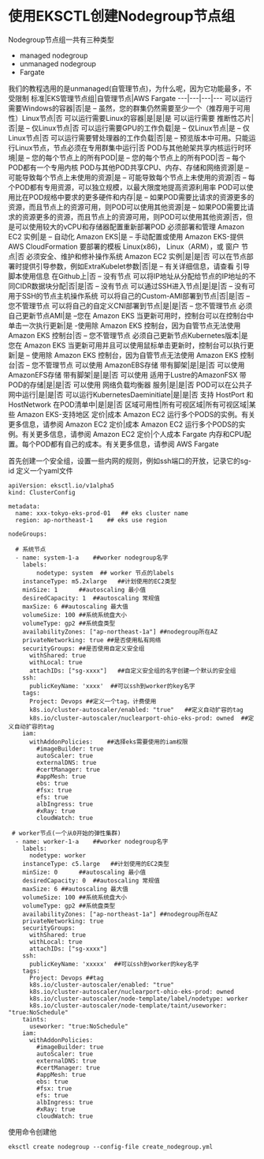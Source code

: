 # 使用EKSCTL创建Nodegroup节点组
Nodegroup节点组一共有三种类型
- managed nodegroup
- unmanaged nodegroup
- Fargate

我们的教程选用的是unmanaged(自管理节点)，为什么呢，因为它功能最多，不受限制
标准|EKS管理节点组|自管理节点|AWS Fargate
---|---|---|---
可以运行需要Windows的容器|否|是 – 虽然，您的群集仍然需要至少一个（推荐用于可用性）Linux节点|否
可以运行需要Linux的容器|是|是|是
可以运行需要 推断性芯片|否|是 – 仅Linux节点|否
可以运行需要GPU的工作负载|是 – 仅Linux节点|是 – 仅Linux节点|否
可以运行需要臂处理器的工作负载|否|是 – 预览版本中可用。只能运行Linux节点，节点必须在专用群集中运行|否
POD与其他舱架共享内核运行时环境|是 – 您的每个节点上的所有POD|是 – 您的每个节点上的所有POD|否 – 每个POD都有一个专用内核
POD与其他POD共享CPU、内存、存储和网络资源|是 – 可能导致每个节点上未使用的资源|是 – 可能导致每个节点上未使用的资源|否 – 每个POD都有专用资源，可以独立规模，以最大限度地提高资源利用率
POD可以使用比在POD规格中要求的更多硬件和内存|是 – 如果POD需要比请求的资源更多的资源，而且节点上的资源可用，则POD可以使用其他资源|是 – 如果POD需要比请求的资源更多的资源，而且节点上的资源可用，则POD可以使用其他资源|否，但是可以使用较大的vCPU和存储器配置重新部署POD
必须部署和管理 Amazon EC2 实例|是 – 自动化 Amazon EKS|是 – 手动配置或使用 Amazon EKS-提供 AWS CloudFormation 要部署的模板 Linux(x86)， Linux（ARM），或 窗户 节点|否
必须安全、维护和修补操作系统 Amazon EC2 实例|是|是|否
可以在节点部署时提供引导参数，例如ExtraKubelet参数|否|是 – 有关详细信息，请查看 引导脚本使用信息 在Github上|否 – 没有节点
可以将IP地址从分配给节点的IP地址的不同CIDR数据块分配|否|是|否 – 没有节点
可以通过SSH进入节点|是|是|否 – 没有可用于SSH的节点主机操作系统
可以将自己的Custom-AMI部署到节点|否|是|否 – 您不管理节点
可以将自己的自定义CNI部署到节点|是|是|否 – 您不管理节点
必须自己更新节点AMI|是 –您在 Amazon EKS 当更新可用时，控制台可以在控制台中单击一次执行更新|是 -使用除 Amazon EKS 控制台，因为自管节点无法使用 Amazon EKS 控制台|否 – 您不管理节点
必须自己更新节点Kubernetes版本|是 您在 Amazon EKS 当更新可用并且可以使用鼠标单击更新时，控制台可以执行更新|是 – 使用除 Amazon EKS 控制台，因为自管节点无法使用 Amazon EKS 控制台|否 – 您不管理节点
可以使用 AmazonEBS存储 带有脚架|是|是|否
可以使用 AmazonEFS存储 带有脚架|是|是|否
可以使用 适用于Lustre的AmazonFSX 带POD的存储|是|是|否
可以使用 网络负载均衡器 服务|是|是|否
POD可以在公共子网中运行|是|是|否
可以运行KubernetesDaeminitiate|是|是|否
支持 HostPort 和 HostNetwork 在POD清单中|是|是|否
区域可用性|所有可视区域|所有可视区域|某些 Amazon EKS-支持地区
定价|成本 Amazon EC2 运行多个PODS的实例。有关更多信息，请参阅 Amazon EC2 定价|成本 Amazon EC2 运行多个PODS的实例。有关更多信息，请参阅 Amazon EC2 定价|个人成本 Fargate 内存和CPU配置。每个POD都有自己的成本。有关更多信息，请参阅 AWS Fargate

首先创建一个安全组，设置一些内网的规则，例如ssh端口的开放，记录它的sg-id
定义一个yaml文件
```
apiVersion: eksctl.io/v1alpha5
kind: ClusterConfig

metadata:
  name: xxx-tokyo-eks-prod-01   ## eks cluster name
  region: ap-northeast-1    ## eks use region

nodeGroups:

  # 系统节点
  - name: system-1-a    ##worker nodegroup名字
    labels: 
        nodetype: system  ## worker 节点的labels
    instanceType: m5.2xlarge   ##计划使用的EC2类型
    minSize: 1      ##autoscaling 最小值
    desiredCapacity: 1  ##autoscaling 常规值
    maxSize: 6 ##autoscaling 最大值
    volumeSize: 100 ##系统系统盘大小
    volumeType: gp2 ##系统盘类型
    availabilityZones: ["ap-northeast-1a"] ##nodegroup所在AZ
    privateNetworking: true ##是否使用私有网络
    securityGroups: ##是否使用自定义安全组
      withShared: true
      withLocal: true
      attachIDs: ["sg-xxxx"]   ##自定义安全组的名字创建一个默认的安全组
    ssh:
      publicKeyName: 'xxxx'  ##可以ssh到worker的key名字
    tags:
      Project: Devops ##定义一个tag，计费使用
      k8s.io/cluster-autoscaler/enabled: "true"   ##定义自动扩容的tag
      k8s.io/cluster-autoscaler/nuclearport-ohio-eks-prod: owned  ##定义自动扩容的tag
    iam:
      withAddonPolicies:    ##选择eks需要使用的iam权限
        #imageBuilder: true
        autoScaler: true
        externalDNS: true
        #certManager: true
        #appMesh: true
        ebs: true
        #fsx: true
        efs: true
        albIngress: true
        #xRay: true
        cloudWatch: true
        
 # worker节点(一个从0开始的弹性集群)
  - name: worker-1-a    ##worker nodegroup名字
    labels:
      nodetype: worker
    instanceType: c5.large   ##计划使用的EC2类型
    minSize: 0      ##autoscaling 最小值
    desiredCapacity: 0  ##autoscaling 常规值
    maxSize: 6 ##autoscaling 最大值
    volumeSize: 100 ##系统系统盘大小
    volumeType: gp2 ##系统盘类型
    availabilityZones: ["ap-northeast-1a"] ##nodegroup所在AZ
    privateNetworking: true
    securityGroups:
      withShared: true
      withLocal: true
      attachIDs: ["sg-xxxx"]
    ssh:
      publicKeyName: 'xxxxx'  ##可以ssh到worker的key名字
    tags:
      Project: Devops ##tag
      k8s.io/cluster-autoscaler/enabled: "true"
      k8s.io/cluster-autoscaler/nuclearport-ohio-eks-prod: owned
      k8s.io/cluster-autoscaler/node-template/label/nodetype: worker
      k8s.io/cluster-autoscaler/node-template/taint/useworker: "true:NoSchedule"
    taints:
      useworker: "true:NoSchedule"
    iam:
      withAddonPolicies:
        #imageBuilder: true
        autoScaler: true
        externalDNS: true
        #certManager: true
        #appMesh: true
        ebs: true
        #fsx: true
        efs: true
        albIngress: true
        #xRay: true
        cloudWatch: true
```
使用命令创建他
```
eksctl create nodegroup --config-file create_nodegroup.yml
```
